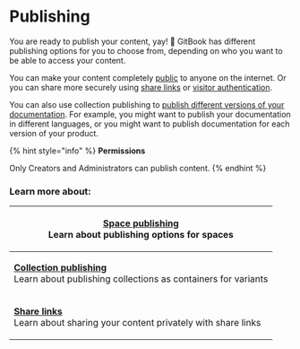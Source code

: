 # Publishing

You are ready to publish your content, yay! 🎉 GitBook has different publishing options for you to choose from, depending on who you want to be able to access your content.

You can make your content completely [public](space-publishing.md#public-space) to anyone on the internet. Or you can share more securely using [share links](share-links.md) or [visitor authentication](space-publishing.md#visitor-authentication).

You can also use collection publishing to [publish different versions of your documentation](collection-publishing.md#collections-as-variants). For example, you might want to publish your documentation in different languages, or you might want to publish documentation for each version of your product.

{% hint style="info" %}
**Permissions**

Only Creators and Administrators can publish content.
{% endhint %}

### Learn more about:

| <p><strong></strong><a href="space-publishing.md"><strong>Space publishing</strong></a><br>Learn about publishing options for spaces</p>               |
| ------------------------------------------------------------------------------------------------------------------------------------------------------ |
| <p><a href="collection-publishing.md"><strong>Collection publishing</strong></a><br>Learn about publishing collections as containers for variants </p> |
| <p><a href="share-links.md"><strong>Share links</strong></a><br>Learn about sharing your content privately with share links</p>                        |
